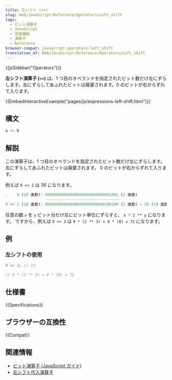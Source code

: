 ```yaml
---
title: 左シフト (<<)
slug: Web/JavaScript/Reference/Operators/Left_shift
tags:
  - ビット演算子
  - JavaScript
  - 言語機能
  - 演算子
  - Reference
browser-compat: javascript.operators.left_shift
translation_of: Web/JavaScript/Reference/Operators/Left_shift
---
```

{{jsSidebar("Operators")}}

**左シフト演算子 (`<<`)** は、1 つ目のオペランドを指定されたビット数だけ左にずらします。左にずらしてあふれたビットは廃棄されます。0 のビットが右からずれて入ります。

{{EmbedInteractiveExample("pages/js/expressions-left-shift.html")}}

## 構文

```js
a << b
```

## 解説

この演算子は、1 つ目のオペランドを指定されたビット数だけ左にずらします。左にずらしてあふれたビットは廃棄されます。 0 のビットが右からずれて入ります。

例えば `9 << 2` は 36 になります。

```js
.    9 (10 進数): 00000000000000000000000000001001 (2 進数)
                  --------------------------------
9 << 2 (10 進数): 00000000000000000000000000100100 (2 進数) = 36 (10 進数)
```

任意の数 `x` を `y` ビット分だけ左にビット単位にずらすと、 `x * 2 ** y` になります。
 ですから、例えば `9 << 3` は `9 * (2 ** 3) = 9 * (8) = 72` になります。

## 例

### 左シフトの使用

```js
9 << 3; // 72

// 9 * (2 ** 3) = 9 * (8) = 72
```

## 仕様書

{{Specifications}}

## ブラウザーの互換性

{{Compat}}

## 関連情報

- [ビット演算子 (JavaScript ガイド)](/ja/docs/Web/JavaScript/Guide/Expressions_and_Operators#bitwise)
- [左シフト代入演算子](/ja/docs/Web/JavaScript/Reference/Operators/Left_shift_assignment)
